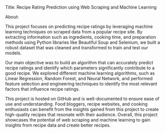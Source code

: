 Title: Recipe Rating Prediction using Web Scraping and Machine Learning

About:

This project focuses on predicting recipe ratings by leveraging machine learning techniques on scraped data from a popular recipe site. By extracting information such as ingredients, cooking time, and preparation methods using Python libraries like Beautiful Soup and Selenium, we built a robust dataset that was cleaned and transformed to train and test our models.

Our main objective was to build an algorithm that can accurately predict recipe ratings and identify which parameters significantly contribute to a good recipe. We explored different machine learning algorithms, such as Linear Regression, Random Forest, and Neural Network, and performed feature selection and engineering techniques to identify the most relevant factors that influence recipe ratings.

This project is hosted on GitHub and is well-documented to ensure ease of use and understanding. Food bloggers, recipe websites, and cooking enthusiasts can benefit from the insights gained from this project to create high-quality recipes that resonate with their audience. Overall, this project showcases the potential of web scraping and machine learning to gain insights from recipe data and create better recipes.
